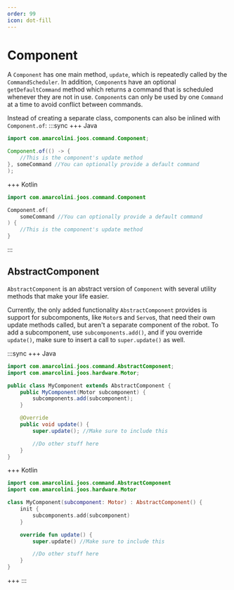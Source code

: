 ```yaml
---
order: 99
icon: dot-fill
---
```


# Component

A `Component` has one main method, `update`, which is repeatedly called by the `CommandScheduler`. In addition, `Component`s have an optional `getDefaultCommand` method which returns a command that is scheduled whenever they are not in use. `Component`s can only be used by one `Command` at a time to avoid conflict between commands.

Instead of creating a separate class, components can also be inlined with `Component.of`:
:::sync
+++ Java
```java
import com.amarcolini.joos.command.Component;

Component.of(() -> {
    //This is the component's update method
}, someCommand //You can optionally provide a default command
);
```
+++ Kotlin
```kotlin
import com.amarcolini.joos.command.Component

Component.of(
    someCommand //You can optionally provide a default command
) {
    //This is the component's update method
}
```
:::

## AbstractComponent

`AbstractComponent` is an abstract version of `Component` with several utility methods that make your life easier.

Currently, the only added functionality `AbstractComponent` provides is support for subcomponents, like `Motor`s and `Servo`s, that need their own update methods called, but aren't a separate component of the robot. To add a subcomponent, use `subcomponents.add()`, and if you override `update()`, make sure to insert a call to `super.update()` as well.

:::sync
+++ Java
```java
import com.amarcolini.joos.command.AbstractComponent;
import com.amarcolini.joos.hardware.Motor;

public class MyComponent extends AbstractComponent {
    public MyComponent(Motor subcomponent) {
        subcomponents.add(subcomponent);
    }

    @Override
    public void update() {
        super.update(); //Make sure to include this

        //Do other stuff here
    }
}
```
+++ Kotlin
```kotlin
import com.amarcolini.joos.command.AbstractComponent
import com.amarcolini.joos.hardware.Motor

class MyComponent(subcomponent: Motor) : AbstractComponent() {
    init {
        subcomponents.add(subcomponent)
    }

    override fun update() {
        super.update() //Make sure to include this

        //Do other stuff here
    }
}
```
+++
:::